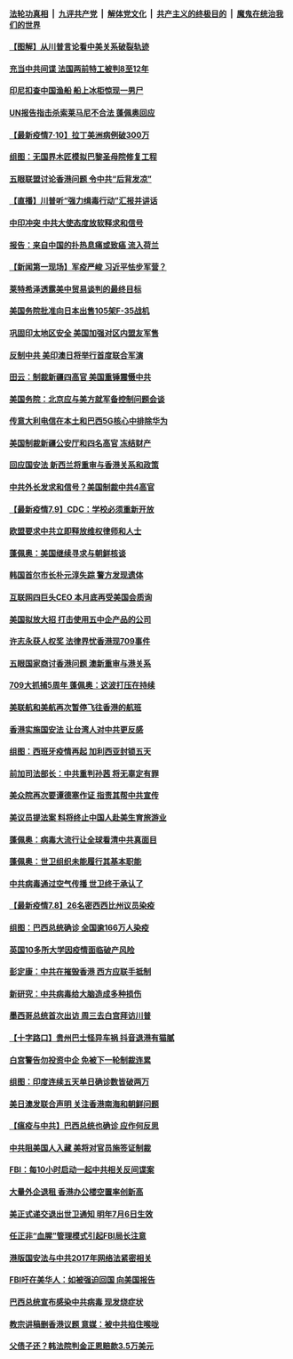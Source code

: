 ####  [法轮功真相](../../../../basic/blob/master/README.md?t=07110931) &nbsp;|&nbsp; [九评共产党](../../../../9ping.md/blob/master/README.md?t=07110931) &nbsp;|&nbsp; [解体党文化](../../../../jtdwh.md/blob/master/README.md?t=07110931)  &nbsp;|&nbsp; [共产主义的终极目的](../../../../gczydzjmd.md/blob/master/README.md?t=07110931) &nbsp;|&nbsp; [魔鬼在统治我们的世界](../../../../mgztzwmdsj.md/blob/master/README.md?t=07110931) 

#### [【图解】从川普言论看中美关系破裂轨迹](../pages/nsc418/n12247619.md?t=07110931) 

#### [充当中共间谍 法国两前特工被判8至12年](../pages/nsc418/n12247767.md?t=07110931) 

#### [印尼扣查中国渔船 船上冰柜惊现一男尸](../pages/nsc418/n12247693.md?t=07110931) 

#### [UN报告指击杀索莱马尼不合法 蓬佩奥回应](../pages/nsc418/n12247146.md?t=07110931) 

#### [【最新疫情7·10】拉丁美洲病例破300万](../pages/nsc418/n12245413.md?t=07110931) 

#### [组图：无国界木匠模拟巴黎圣母院修复工程](../pages/nsc418/n12243915.md?t=07110931) 

#### [五眼联盟讨论香港问题 令中共“后背发凉”](../pages/nsc418/n12247326.md?t=07110931) 

#### [【直播】川普听“强力缉毒行动”汇报并讲话](../pages/nsc418/n12247084.md?t=07110931) 

#### [中印冲突 中共大使态度放软释求和信号](../pages/nsc418/n12247210.md?t=07110931) 

#### [报告：来自中国的扑热息痛或致癌 流入荷兰](../pages/nsc418/n12246872.md?t=07110931) 

#### [【新闻第一现场】军疫严峻 习近平怯步军营？](../pages/nsc418/n12245547.md?t=07110931) 

#### [莱特希泽透露美中贸易谈判的最终目标](../pages/nsc418/n12246823.md?t=07110931) 

#### [美国务院批准向日本出售105架F-35战机](../pages/nsc418/n12246608.md?t=07110931) 

#### [巩固印太地区安全 美国加强对区内盟友军售](../pages/nsc418/n12246548.md?t=07110931) 

#### [反制中共 美印澳日将举行首度联合军演](../pages/nsc418/n12246462.md?t=07110931) 

#### [田云：制裁新疆四高官 美国重锤震慑中共](../pages/nsc418/n12246098.md?t=07110931) 

#### [美国务院：北京应与美方就军备控制问题会谈](../pages/nsc418/n12245183.md?t=07110931) 

#### [传意大利电信在本土和巴西5G核心中排除华为](../pages/nsc418/n12244770.md?t=07110931) 

#### [美国制裁新疆公安厅和四名高官 冻结财产](../pages/nsc418/n12244653.md?t=07110931) 

#### [回应国安法 新西兰将重审与香港关系和政策](../pages/nsc418/n12244085.md?t=07110931) 

#### [中共外长发求和信号？美国制裁中共4高官](../pages/nsc418/n12244813.md?t=07110931) 

#### [【最新疫情7.9】CDC：学校必须重新开放](../pages/nsc418/n12242776.md?t=07110931) 

#### [欧盟要求中共立即释放维权律师和人士](../pages/nsc418/n12244421.md?t=07110931) 

#### [蓬佩奥：美国继续寻求与朝鲜核谈](../pages/nsc418/n12244538.md?t=07110931) 

#### [韩国首尔市长朴元淳失踪 警方发现遗体](../pages/nsc418/n12243734.md?t=07110931) 

#### [互联网四巨头CEO 本月底再受美国会质询](../pages/nsc418/n12244283.md?t=07110931) 

#### [美国拟放大招 打击使用五中企产品的公司](../pages/nsc418/n12244402.md?t=07110931) 

#### [许志永获人权奖 法律界忧香港现709事件](../pages/nsc418/n12244380.md?t=07110931) 

#### [五眼国家商讨香港问题 澳新重审与港关系](../pages/nsc418/n12244260.md?t=07110931) 

#### [709大抓捕5周年 蓬佩奥：这波打压在持续](../pages/nsc418/n12243611.md?t=07110931) 

#### [美联航和美航再次暂停飞往香港的航班](../pages/nsc418/n12243607.md?t=07110931) 

#### [香港实施国安法 让台湾人对中共更反感](../pages/nsc418/n12243520.md?t=07110931) 

#### [组图：西班牙疫情再起 加利西亚封锁五天](../pages/nsc418/n12241508.md?t=07110931) 

#### [前加司法部长：中共重判孙茜 将无辜定有罪](../pages/nsc418/n12242297.md?t=07110931) 

#### [美众院再次要谭德塞作证 指责其帮中共宣传](../pages/nsc418/n12242500.md?t=07110931) 

#### [美议员提法案 料将终止中国人赴美生育旅游业](../pages/nsc418/n12242470.md?t=07110931) 

#### [蓬佩奥：病毒大流行让全球看清中共真面目](../pages/nsc418/n12242486.md?t=07110931) 

#### [蓬佩奥：世卫组织未能履行其基本职能](../pages/nsc418/n12242263.md?t=07110931) 

#### [中共病毒通过空气传播 世卫终于承认了](../pages/nsc418/n12241930.md?t=07110931) 

#### [【最新疫情7.8】26名密西西比州议员染疫](../pages/nsc418/n12239975.md?t=07110931) 

#### [组图：巴西总统确诊 全国逾166万人染疫](../pages/nsc418/n12240754.md?t=07110931) 

#### [英国10多所大学因疫情面临破产风险](../pages/nsc418/n12241724.md?t=07110931) 

#### [彭定康：中共在摧毁香港 西方应联手抵制](../pages/nsc418/n12241830.md?t=07110931) 

#### [新研究：中共病毒给大脑造成多种损伤](../pages/nsc418/n12241750.md?t=07110931) 

#### [墨西哥总统首次出访 周三去白宫拜访川普](../pages/nsc418/n12241397.md?t=07110931) 

#### [【十字路口】贵州巴士怪异车祸 抖音退港有猫腻](../pages/nsc418/n12240298.md?t=07110931) 

#### [白宫警告勿投资中企 免被下一轮制裁连累](../pages/nsc418/n12241334.md?t=07110931) 

#### [组图：印度连续五天单日确诊数皆破两万](../pages/nsc418/n12238724.md?t=07110931) 

#### [美日澳发联合声明 关注香港南海和朝鲜问题](../pages/nsc418/n12240998.md?t=07110931) 

#### [【瘟疫与中共】巴西总统也确诊 应作何反思](../pages/nsc418/n12240166.md?t=07110931) 

#### [中共阻美国人入藏 美将对官员施签证制裁](../pages/nsc418/n12240452.md?t=07110931) 

#### [FBI：每10小时启动一起中共相关反间谍案](../pages/nsc418/n12239799.md?t=07110931) 

#### [大量外企退租 香港办公楼空置率创新高](../pages/nsc418/n12240111.md?t=07110931) 

#### [美正式递交退出世卫通知 明年7月6日生效](../pages/nsc418/n12239902.md?t=07110931) 

#### [任正非“血腥”管理模式引起FBI局长注意](../pages/nsc418/n12239966.md?t=07110931) 

#### [港版国安法与中共2017年网络法紧密相关](../pages/nsc418/n12239427.md?t=07110931) 

#### [FBI吁在美华人：如被强迫回国 向美国报告](../pages/nsc418/n12239450.md?t=07110931) 

#### [巴西总统宣布感染中共病毒 现发烧症状](../pages/nsc418/n12239468.md?t=07110931) 

#### [教宗讲稿删香港议题 意媒：被中共掐住喉咙](../pages/nsc418/n12239424.md?t=07110931) 

#### [父债子还？韩法院判金正恩赔款3.5万美元](../pages/nsc418/n12239338.md?t=07110931) 

